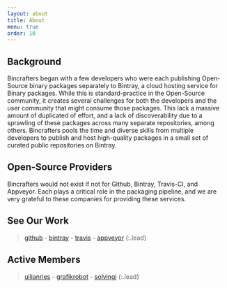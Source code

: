```yaml
---
layout: about
title: About
menu: true
order: 10
---
```

## Background
Bincrafters began with a few developers who were each publishing Open-Source binary packages separately to Bintray, a cloud hosting service for Binary packages. While this is standard-practice in the Open-Source community, it creates several challenges for both the developers and the user community that might consume those packages. This lack a massive amount of duplicated of effort, and a lack of discoverability due to a sprawling of these packages across many separate repositories, among others. Bincrafters pools the time and diverse skills from multiple developers to publish and host high-quality packages in a small set of curated public repositories on Bintray.

## Open-Source Providers
Bincrafters would not exist if not for Github, Bintray, Travis-CI, and Appveyor. Each plays a critical role in the packaging pipeline, and we are very grateful to these companies for providing these services. 

## See Our Work

> [github](https://github.com/bincrafters) - [bintray](https://bintray.com/bincrafters) - [travis](https://travis-ci.org/bincrafters) - [appveyor](https://appveyor.com/bincrafters)
{:.lead}


## Active Members

> [uilianries](https://github.com/uilianries) - [grafikrobot](https://github.com/grafikrobot) - [solvingj](https://github.org/solvingj)
{:.lead}


